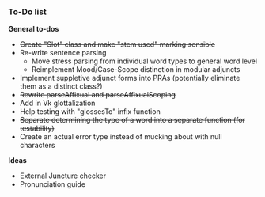 ### To-Do list

 **General to-dos**
 
 - ~~Create "Slot" class and make "stem used" marking sensible~~
 - Re-write sentence parsing
    - Move stress parsing from individual word types to general word level
    - Reimplement Mood/Case-Scope distinction in modular adjuncts
 - Implement suppletive adjunct forms into PRAs (potentially eliminate them as a distinct class?)
 - ~~Rewrite parseAffixual and parseAffixualScoping~~
 - Add in Vk glottalization
 - Help testing with "glossesTo" infix function
 - ~~Separate determining the type of a word into a separate function (for testability)~~
 - Create an actual error type instead of mucking about with null characters

**Ideas**

- External Juncture checker
- Pronunciation guide